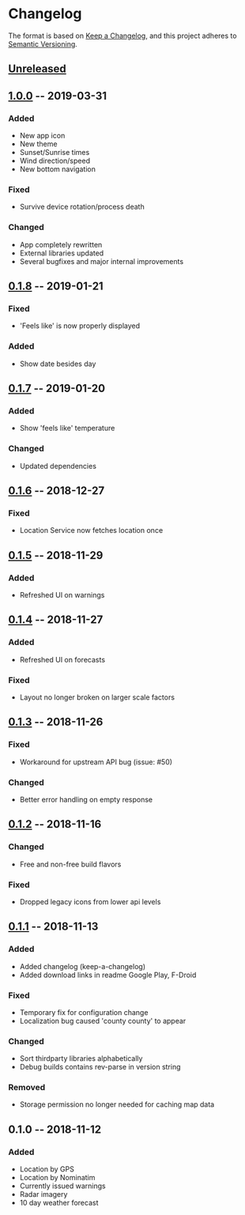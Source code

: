 # Changelog

The format is based on [Keep a Changelog](https://keepachangelog.com/en/1.0.0/),
and this project adheres to [Semantic Versioning](https://semver.org/spec/v2.0.0.html).

## [Unreleased]

## [1.0.0] -- 2019-03-31

### Added
- New app icon
- New theme
- Sunset/Sunrise times
- Wind direction/speed
- New bottom navigation

### Fixed
- Survive device rotation/process death

### Changed
- App completely rewritten
- External libraries updated
- Several bugfixes and major internal improvements

## [0.1.8] -- 2019-01-21

### Fixed
- 'Feels like' is now properly displayed

### Added
- Show date besides day

## [0.1.7] -- 2019-01-20

### Added
- Show 'feels like' temperature

### Changed
- Updated dependencies

## [0.1.6] -- 2018-12-27

### Fixed
- Location Service now fetches location once

## [0.1.5] -- 2018-11-29

### Added
- Refreshed UI on warnings

## [0.1.4] -- 2018-11-27

### Added
- Refreshed UI on forecasts

### Fixed
- Layout no longer broken on larger scale factors

## [0.1.3] -- 2018-11-26

### Fixed
- Workaround for upstream API bug (issue: #50)

### Changed
- Better error handling on empty response

## [0.1.2] -- 2018-11-16

### Changed
- Free and non-free build flavors

### Fixed
- Dropped legacy icons from lower api levels

## [0.1.1] -- 2018-11-13

### Added
- Added changelog (keep-a-changelog)
- Added download links in readme Google Play, F-Droid

### Fixed
- Temporary fix for configuration change
- Localization bug caused 'county county' to appear

### Changed
- Sort thirdparty libraries alphabetically
- Debug builds contains rev-parse in version string

### Removed
- Storage permission no longer needed for caching map data

## 0.1.0 -- 2018-11-12

### Added
- Location by GPS
- Location by Nominatim
- Currently issued warnings
- Radar imagery
- 10 day weather forecast

[Unreleased]: https://github.com/vadret/android/compare/1.0.0...HEAD
[1.0.0]: https://github.com/vadret/android/compare/0.1.8...1.0.0
[0.1.8]: https://github.com/vadret/android/compare/0.1.7...0.1.8
[0.1.7]: https://github.com/vadret/android/compare/0.1.6...0.1.7
[0.1.6]: https://github.com/vadret/android/compare/0.1.5...0.1.6
[0.1.5]: https://github.com/vadret/android/compare/0.1.4...0.1.5
[0.1.4]: https://github.com/vadret/android/compare/0.1.3...0.1.4
[0.1.3]: https://github.com/vadret/android/compare/0.1.2...0.1.3
[0.1.2]: https://github.com/vadret/android/compare/0.1.1...0.1.2
[0.1.1]: https://github.com/vadret/android/compare/0.1.0...0.1.1
[0.1.0]: https://github.com/vadret/android/releases/tag/0.1.0